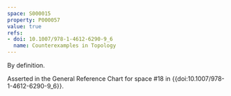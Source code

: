 ```yaml
---
space: S000015
property: P000057
value: true
refs:
- doi: 10.1007/978-1-4612-6290-9_6
  name: Counterexamples in Topology
---
```


By definition.

Asserted in the General Reference Chart for space #18 in
{{doi:10.1007/978-1-4612-6290-9_6}}.
